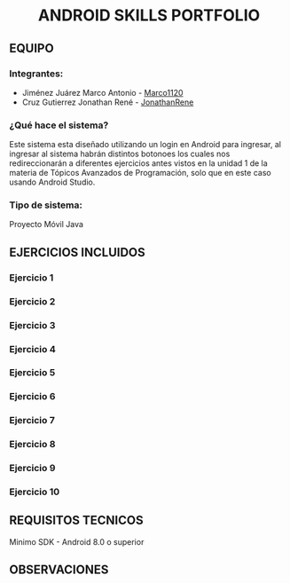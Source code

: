 <h1 align="center"> ANDROID SKILLS PORTFOLIO </h1> 

## EQUIPO 

### Integrantes:
- Jiménez Juárez Marco Antonio - [Marco1120](https://github.com/Marco1120)
- Cruz Gutierrez Jonathan René - [JonathanRene](https://github.com/JonathanRene)

### ¿Qué hace el sistema?
Este sistema esta diseñado utilizando un login en Android para ingresar, al ingresar al sistema habrán distintos botonoes los cuales nos redireccionarán a diferentes ejercicios antes vistos en la unidad 1 de la materia de Tópicos Avanzados de Programación, solo que en este caso usando Android Studio.

### Tipo de sistema:
Proyecto Móvil Java

##
## EJERCICIOS INCLUIDOS
### Ejercicio 1
### Ejercicio 2
### Ejercicio 3
### Ejercicio 4
### Ejercicio 5
### Ejercicio 6
### Ejercicio 7
### Ejercicio 8
### Ejercicio 9
### Ejercicio 10


##
## REQUISITOS TECNICOS 
Minimo SDK - Android 8.0 o superior

##
## OBSERVACIONES
